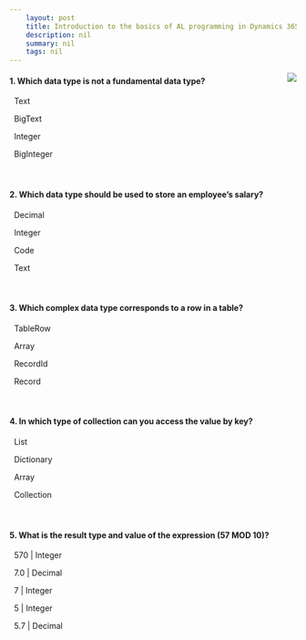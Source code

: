 ```yaml
---
    layout: post
    title: Introduction to the basics of AL programming in Dynamics 365 Business Central  
    description: nil
    summary: nil
    tags: nil
---
```



 <a target="_blank" href="https://docs.microsoft.com/en-us/learn/modules/intro-basics-al-programming/11-check/"><i class="fas fa-external-link-alt"></i> </a>
 <img align="right" src="https://docs.microsoft.com/en-us/learn/achievements/intro-basics-al-programming.svg">
####  1. Which data type is not a fundamental data type?


<i class='far fa-square'></i> &nbsp;&nbsp;Text

<i class='fas fa-check-square' style='color: Dodgerblue;'></i> &nbsp;&nbsp;BigText

<i class='far fa-square'></i> &nbsp;&nbsp;Integer

<i class='far fa-square'></i> &nbsp;&nbsp;BigInteger
<br />
<br />
<br />

####  2. Which data type should be used to store an employee’s salary?


<i class='fas fa-check-square' style='color: Dodgerblue;'></i> &nbsp;&nbsp;Decimal

<i class='far fa-square'></i> &nbsp;&nbsp;Integer

<i class='far fa-square'></i> &nbsp;&nbsp;Code

<i class='far fa-square'></i> &nbsp;&nbsp;Text
<br />
<br />
<br />

####  3. Which complex data type corresponds to a row in a table?


<i class='far fa-square'></i> &nbsp;&nbsp;TableRow

<i class='far fa-square'></i> &nbsp;&nbsp;Array

<i class='far fa-square'></i> &nbsp;&nbsp;RecordId

<i class='fas fa-check-square' style='color: Dodgerblue;'></i> &nbsp;&nbsp;Record
<br />
<br />
<br />

####  4. In which type of collection can you access the value by key?


<i class='far fa-square'></i> &nbsp;&nbsp;List

<i class='fas fa-check-square' style='color: Dodgerblue;'></i> &nbsp;&nbsp;Dictionary

<i class='far fa-square'></i> &nbsp;&nbsp;Array

<i class='far fa-square'></i> &nbsp;&nbsp;Collection
<br />
<br />
<br />

####  5. What is the result type and value of the expression (57 MOD 10)?


<i class='far fa-square'></i> &nbsp;&nbsp;570 | Integer

<i class='far fa-square'></i> &nbsp;&nbsp;7.0 | Decimal

<i class='fas fa-check-square' style='color: Dodgerblue;'></i> &nbsp;&nbsp;7 | Integer

<i class='far fa-square'></i> &nbsp;&nbsp;5 | Integer

<i class='far fa-square'></i> &nbsp;&nbsp;5.7 | Decimal
<br />
<br />
<br />

